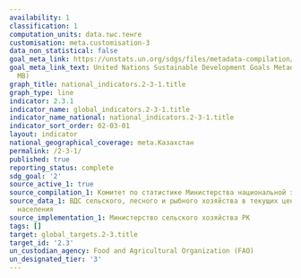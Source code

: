 ```yaml
---
availability: 1
classification: 1
computation_units: data.тыс.тенге
customisation: meta.customisation-3
data_non_statistical: false
goal_meta_link: https://unstats.un.org/sdgs/files/metadata-compilation/Metadata-Goal-2.pdf
goal_meta_link_text: United Nations Sustainable Development Goals Metadata (PDF 4.0
  MB)
graph_title: national_indicators.2-3-1.title
graph_type: line
indicator: 2.3.1
indicator_name: global_indicators.2-3-1.title
indicator_name_national: national_indicators.2-3-1.title
indicator_sort_order: 02-03-01
layout: indicator
national_geographical_coverage: meta.Казахстан
permalink: /2-3-1/
published: true
reporting_status: complete
sdg_goal: '2'
source_active_1: true
source_compilation_1: Комитет по статистике Министерства национальной экономики РК
source_data_1: ВДС сельского, лесного и рыбного хозяйства в текущих ценах, численность
  населения
source_implementation_1: Министерство сельского хозяйства РК
tags: []
target: global_targets.2-3.title
target_id: '2.3'
un_custodian_agency: Food and Agricultural Organization (FAO)
un_designated_tier: '3'
---
```


